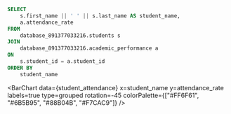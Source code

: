 ```sql student_attendance
SELECT
    s.first_name || ' ' || s.last_name AS student_name,
    a.attendance_rate
FROM
    database_891377033216.students s
JOIN
    database_891377033216.academic_performance a
ON
    s.student_id = a.student_id
ORDER BY
    student_name
```

<BarChart
    data={student_attendance}
    x=student_name
    y=attendance_rate
    labels=true
    type=grouped
    rotation=-45
    colorPalette={["#FF6F61", "#6B5B95", "#88B04B", "#F7CAC9"]}
/>